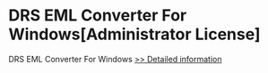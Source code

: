 # DRS EML Converter For Windows[Administrator License]
DRS EML Converter For Windows
[>> Detailed information](https://secure.shareit.com/shareit/product.html?productid=301004297&affiliateid=200057808)